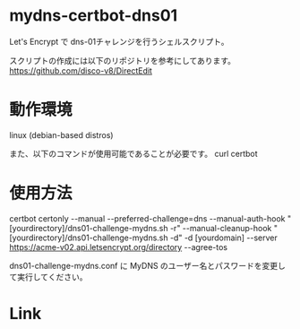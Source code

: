 # mydns-certbot-dns01
Let's Encrypt で dns-01チャレンジを行うシェルスクリプト。

スクリプトの作成には以下のリポジトリを参考にしてあります。
https://github.com/disco-v8/DirectEdit

# 動作環境
linux (debian-based distros)

また、以下のコマンドが使用可能であることが必要です。
curl
certbot

# 使用方法
certbot certonly --manual --preferred-challenge=dns --manual-auth-hook "[yourdirectory]/dns01-challenge-mydns.sh -r" --manual-cleanup-hook "[yourdirectory]/dns01-challenge-mydns.sh -d" -d [yourdomain] --server https://acme-v02.api.letsencrypt.org/directory --agree-tos

dns01-challenge-mydns.conf に MyDNS のユーザー名とパスワードを変更して実行してください。

# Link
